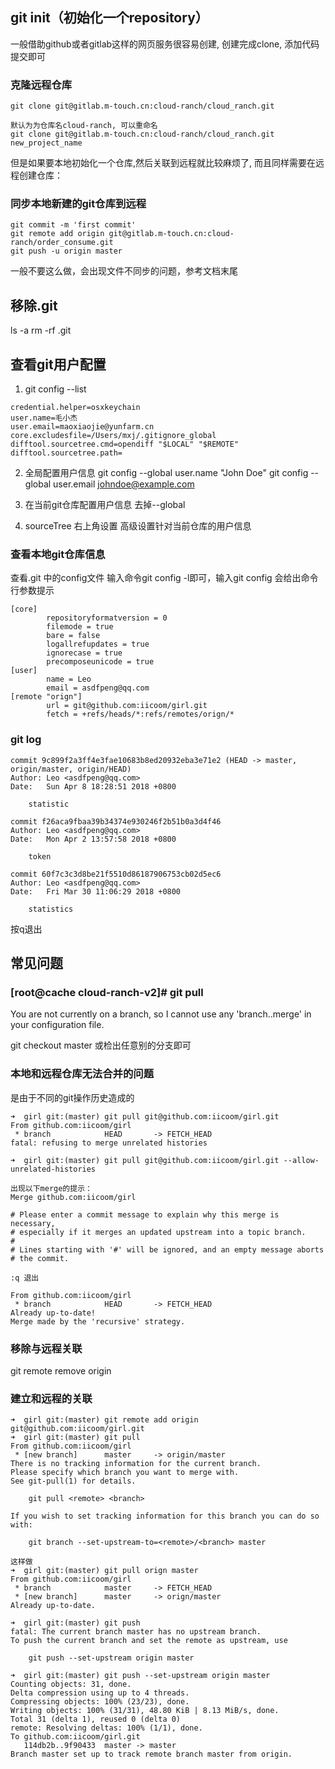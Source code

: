 ## git init（初始化一个repository）
一般借助github或者gitlab这样的网页服务很容易创建, 创建完成clone, 添加代码提交即可

### 克隆远程仓库
```
git clone git@gitlab.m-touch.cn:cloud-ranch/cloud_ranch.git

默认为为仓库名cloud-ranch, 可以重命名
git clone git@gitlab.m-touch.cn:cloud-ranch/cloud_ranch.git new_project_name
```

但是如果要本地初始化一个仓库,然后关联到远程就比较麻烦了, 而且同样需要在远程创建仓库：
### 同步本地新建的git仓库到远程
```
git commit -m 'first commit'
git remote add origin git@gitlab.m-touch.cn:cloud-ranch/order_consume.git
git push -u origin master
```
一般不要这么做，会出现文件不同步的问题，参考文档末尾

## 移除.git
ls -a
rm -rf .git

## 查看git用户配置
1. git config --list
```
credential.helper=osxkeychain
user.name=毛小杰
user.email=maoxiaojie@yunfarm.cn
core.excludesfile=/Users/mxj/.gitignore_global
difftool.sourcetree.cmd=opendiff "$LOCAL" "$REMOTE"
difftool.sourcetree.path=
```
2. 全局配置用户信息
git config --global user.name "John Doe"
git config --global user.email johndoe@example.com

3. 在当前git仓库配置用户信息
去掉--global

4. sourceTree 右上角设置 高级设置针对当前仓库的用户信息

### 查看本地git仓库信息
查看.git 中的config文件 输入命令git config -l即可，输入git config 会给出命令行参数提示
```
[core]
        repositoryformatversion = 0
        filemode = true
        bare = false
        logallrefupdates = true
        ignorecase = true
        precomposeunicode = true
[user]
        name = Leo
        email = asdfpeng@qq.com
[remote "orign"]
        url = git@github.com:iicoom/girl.git
        fetch = +refs/heads/*:refs/remotes/orign/*
```

### git log
```
commit 9c899f2a3ff4e3fae10683b8ed20932eba3e71e2 (HEAD -> master, origin/master, origin/HEAD)
Author: Leo <asdfpeng@qq.com>
Date:   Sun Apr 8 18:28:51 2018 +0800

    statistic

commit f26aca9fbaa39b34374e930246f2b51b0a3d4f46
Author: Leo <asdfpeng@qq.com>
Date:   Mon Apr 2 13:57:58 2018 +0800

    token

commit 60f7c3c3d8be21f5510d86187906753cb02d5ec6
Author: Leo <asdfpeng@qq.com>
Date:   Fri Mar 30 11:06:29 2018 +0800

    statistics
```
按q退出

## 常见问题
### [root@cache cloud-ranch-v2]# git pull
You are not currently on a branch, so I cannot use any
'branch.<branchname>.merge' in your configuration file.

git checkout master 或检出任意别的分支即可


### 本地和远程仓库无法合并的问题
是由于不同的git操作历史造成的
```
➜  girl git:(master) git pull git@github.com:iicoom/girl.git
From github.com:iicoom/girl
 * branch            HEAD       -> FETCH_HEAD
fatal: refusing to merge unrelated histories

➜  girl git:(master) git pull git@github.com:iicoom/girl.git --allow-unrelated-histories

出现以下merge的提示：
Merge github.com:iicoom/girl

# Please enter a commit message to explain why this merge is necessary,
# especially if it merges an updated upstream into a topic branch.
#
# Lines starting with '#' will be ignored, and an empty message aborts
# the commit.

:q 退出

From github.com:iicoom/girl
 * branch            HEAD       -> FETCH_HEAD
Already up-to-date!
Merge made by the 'recursive' strategy.
```
### 移除与远程关联
git remote remove origin

### 建立和远程的关联
```
➜  girl git:(master) git remote add origin git@github.com:iicoom/girl.git
➜  girl git:(master) git pull
From github.com:iicoom/girl
 * [new branch]      master     -> origin/master
There is no tracking information for the current branch.
Please specify which branch you want to merge with.
See git-pull(1) for details.

    git pull <remote> <branch>

If you wish to set tracking information for this branch you can do so with:

    git branch --set-upstream-to=<remote>/<branch> master

这样做
➜  girl git:(master) git pull orign master
From github.com:iicoom/girl
 * branch            master     -> FETCH_HEAD
 * [new branch]      master     -> orign/master
Already up-to-date.

➜  girl git:(master) git push
fatal: The current branch master has no upstream branch.
To push the current branch and set the remote as upstream, use

    git push --set-upstream origin master

➜  girl git:(master) git push --set-upstream origin master
Counting objects: 31, done.
Delta compression using up to 4 threads.
Compressing objects: 100% (23/23), done.
Writing objects: 100% (31/31), 48.80 KiB | 8.13 MiB/s, done.
Total 31 (delta 1), reused 0 (delta 0)
remote: Resolving deltas: 100% (1/1), done.
To github.com:iicoom/girl.git
   114db2b..9f90433  master -> master
Branch master set up to track remote branch master from origin.
```







